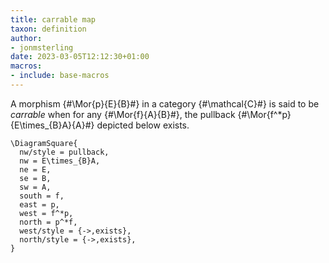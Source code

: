 ```yaml
---
title: carrable map
taxon: definition
author:
- jonmsterling
date: 2023-03-05T12:12:30+01:00
macros:
- include: base-macros
---
```


A morphism {#\Mor{p}{E}{B}#} in a category {#\mathcal{C}#} is said to be *carrable* when for any {#\Mor{f}{A}{B}#}, the pullback {#\Mor{f^*p}{E\times_{B}A}{A}#} depicted below exists.

```render-latex
\DiagramSquare{
  nw/style = pullback,
  nw = E\times_{B}A,
  ne = E,
  se = B,
  sw = A,
  south = f,
  east = p,
  west = f^*p,
  north = p^*f,
  west/style = {->,exists},
  north/style = {->,exists},
}
```
